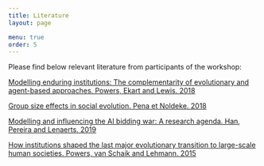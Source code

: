 ```yaml
---
title: Literature
layout: page

menu: true
order: 5
---
```


Please find below relevant literature from participants of the workshop:

[Modelling enduring institutions: The complementarity of evolutionary and agent-based approaches. Powers, Ekart and Lewis. 2018](/assets/papers/PowersModellingApproaches.pdf)

[Group size effects in social evolution. Pena et Noldeke. 2018](/assets/papers/PenaGroupEvolution.pdf)

[Modelling and influencing the AI bidding war: A research agenda. Han, Pereira and Lenaerts. 2019](/assets/papers/HanModellingAgenda.pdf)

[How institutions shaped the last major evolutionary transition to large-scale human societies. Powers, van Schaik and Lehmann. 2015](/assets/papers/PowersHowSocieties.pdf)